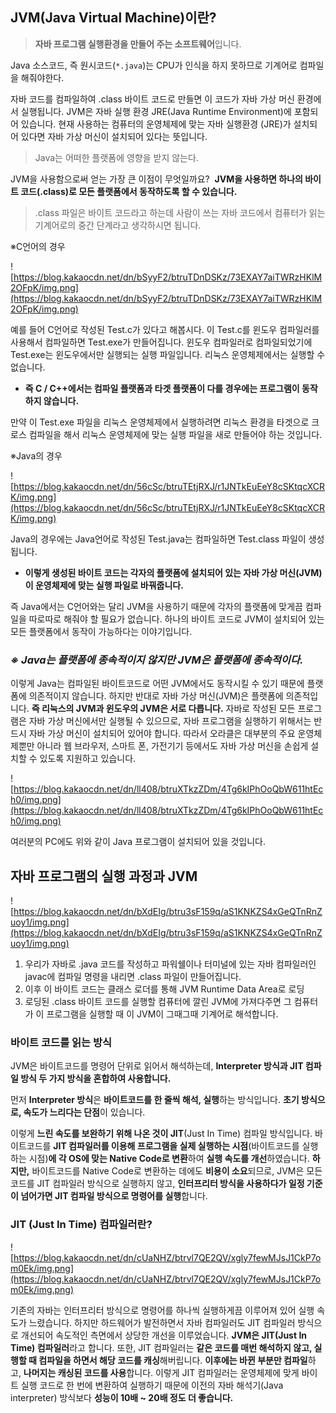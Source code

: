 ## **JVM(Java Virtual Machine)이란?**

> **자바 프로그램 실행환경을 만들어 주는 소프트웨어**입니다.
> 

Java 소스코드, 즉 원시코드(`*.java`)는 CPU가 인식을 하지 못하므로 기계어로 컴파일을 해줘야한다.

자바 코드를 컴파일하여 .class 바이트 코드로 만들면 이 코드가 자바 가상 머신 환경에서 실행됩니다. JVM은 자바 실행 환경 JRE(Java Runtime Environment)에 포함되어 있습니다. 현재 사용하는 컴퓨터의 운영체제에 맞는 자바 실행환경 (JRE)가 설치되어 있다면 자바 가상 머신이 설치되어 있다는 뜻입니다.

> Java는 어떠한 플랫폼에 영향을 받지 않는다.
> 

JVM을 사용함으로써 얻는 가장 큰 이점이 무엇일까요? 
**JVM을 사용하면 하나의 바이트 코드(.class)로 모든 플랫폼에서 동작하도록 할 수 있습니다.**

> .class 파일은 바이트 코드라고 하는데 사람이 쓰는 자바 코드에서 컴퓨터가 읽는 기계어로의 중간 단계라고 생각하시면 됩니다.
> 

※C언어의 경우

![https://blog.kakaocdn.net/dn/bSyyF2/btruTDnDSKz/73EXAY7aiTWRzHKlM2OFpK/img.png](https://blog.kakaocdn.net/dn/bSyyF2/btruTDnDSKz/73EXAY7aiTWRzHKlM2OFpK/img.png)

예를 들어 C언어로 작성된 Test.c가 있다고 해봅시다. 
이 Test.c를 윈도우 컴파일러를 사용해서 컴파일하면 Test.exe가 만들어집니다. 
윈도우 컴파일러로 컴파일되었기에 Test.exe는 윈도우에서만 실행되는 실행 파일입니다. 
리눅스 운영체제에서는 실행할 수 없습니다. 

- **즉 C / C++에서는 컴파일 플랫폼과 타겟 플랫폼이 다를 경우에는 프로그램이 동작하지 않습니다.**

만약 이 Test.exe 파일을 리눅스 운영체제에서 실행하려면 리눅스 환경을 타겟으로 크로스 컴파일을 해서 리눅스 운영체제에 맞는 실행 파일을 새로 만들어야 하는 것입니다.

※Java의 경우

![https://blog.kakaocdn.net/dn/56cSc/btruTEtjRXJ/r1JNTkEuEeY8cSKtqcXCRK/img.png](https://blog.kakaocdn.net/dn/56cSc/btruTEtjRXJ/r1JNTkEuEeY8cSKtqcXCRK/img.png)

Java의 경우에는 Java언어로 작성된 Test.java는 컴파일하면 Test.class 파일이 생성됩니다. 

- **이렇게 생성된 바이트 코드는 각자의 플랫폼에 설치되어 있는 자바 가상 머신(JVM)이 운영체제에 맞는 실행 파일로 바꿔줍니다.**

즉 Java에서는 C언어와는 달리 JVM을 사용하기 때문에 각자의 플랫폼에 맞게끔 컴파일을 따로따로 해줘야 할 필요가 없습니다. 하나의 바이트 코드로 JVM이 설치되어 있는 모든 플랫폼에서 동작이 가능하다는 이야기입니다.

### ***※ Java는 플랫폼에 종속적이지 않지만 JVM은 플랫폼에 종속적이다.***

이렇게 Java는 컴파일된 바이트코드로 어떤 JVM에서도 동작시킬 수 있기 때문에 플랫폼에 의존적이지 않습니다. 하지만 반대로 자바 가상 머신(JVM)은 플랫폼에 의존적입니다. **즉 리눅스의 JVM과 윈도우의 JVM은 서로 다릅니다.** 자바로 작성된 모든 프로그램은 자바 가상 머신에서만 실행될 수 있으므로, 자바 프로그램을 실행하기 위해서는 반드시 자바 가상 머신이 설치되어 있어야 합니다. 따라서 오라클은 대부분의 주요 운영체제뿐만 아니라 웹 브라우저, 스마트 폰, 가전기기 등에서도 자바 가상 머신을 손쉽게 설치할 수 있도록 지원하고 있습니다.

![https://blog.kakaocdn.net/dn/ll408/btruXTkzZDm/4Tg6kIPhOoQbW611htEch0/img.png](https://blog.kakaocdn.net/dn/ll408/btruXTkzZDm/4Tg6kIPhOoQbW611htEch0/img.png)

여러분의 PC에도 위와 같이 Java 프로그램이 설치되어 있을 것입니다.

## **자바 프로그램의 실행 과정과 JVM**

![https://blog.kakaocdn.net/dn/bXdEIg/btru3sF159q/aS1KNKZS4xGeQTnRnZuoy1/img.png](https://blog.kakaocdn.net/dn/bXdEIg/btru3sF159q/aS1KNKZS4xGeQTnRnZuoy1/img.png)

1. 우리가 자바로 .java 코드를 작성하고 파워쉘이나 터미널에 있는 자바 컴파일러인 javac에 컴파일 명령을 내리면 .class 파일이 만들어집니다. 
2. 이후 이 바이트 코드는 클래스 로더를 통해 JVM Runtime Data Area로 로딩 
3. 로딩된 .class 바이트 코드를 실행할 컴퓨터에 깔린 JVM에 가져다주면 그 컴퓨터가 이 프로그램을 실행할 때 이 JVM이 그때그때 기계어로 해석합니다.

### **바이트 코드를 읽는 방식**

JVM은 바이트코드를 명령어 단위로 읽어서 해석하는데, **Interpreter 방식과 JIT 컴파일 방식 두 가지 방식을 혼합하여 사용합니다.** 

먼저 **Interpreter 방식**은 **바이트코드를 한 줄씩 해석, 실행**하는 방식입니다. **초기 방식으로, 속도가 느리다는 단점**이 있습니다.

이렇게 **느린 속도를 보완하기 위해 나온 것이 JIT**(Just In Time) 컴파일 방식입니다. 
바이트코드를 **JIT 컴파일러를 이용해 프로그램을 실제 실행하는 시점**(바이트코드를 실행하는 시점)**에 각 OS에 맞는 Native Code로 변환**하여 **실행 속도를 개선**하였습니다. **하지만,** 바이트코드를 Native Code로 변환하는 데에도 **비용이 소요**되므로, JVM은 모든 코드를 JIT 컴파일러 방식으로 실행하지 않고, **인터프리터 방식을 사용하다가 일정 기준이 넘어가면 JIT 컴파일 방식으로 명령어를 실행**합니다.

### **JIT (Just In Time) 컴파일러란?**

![https://blog.kakaocdn.net/dn/cUaNHZ/btrvl7QE2QV/xgly7fewMJsJ1CkP7om0Ek/img.png](https://blog.kakaocdn.net/dn/cUaNHZ/btrvl7QE2QV/xgly7fewMJsJ1CkP7om0Ek/img.png)

기존의 자바는 인터프리터 방식으로 명령어를 하나씩 실행하게끔 이루어져 있어 실행 속도가 느렸습니다. 하지만 하드웨어가 발전하면서 자바 컴파일러도 JIT 컴파일러 방식으로 개선되어 속도적인 측면에서 상당한 개선을 이루었습니다. **JVM은 JIT(Just In Time) 컴파일러**라고 합니다. 또한, JIT 컴파일러는 **같은 코드를 매번 해석하지 않고, 실행할 때 컴파일을 하면서 해당 코드를 캐싱**해버립니다. **이후에는 바뀐 부분만 컴파일**하고, **나머지는 캐싱된 코드를 사용**합니다. 이렇게 JIT 컴파일러는 운영체제에 맞게 바이트 실행 코드로 한 번에 변환하여 실행하기 때문에 이전의 자바 해석기(Java interpreter) 방식보다 **성능이 10배 ~ 20배 정도 더 좋습니다.**
